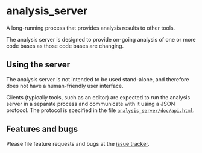 # analysis_server

A long-running process that provides analysis results to other tools.

The analysis server is designed to provide on-going analysis of one or more code
bases as those code bases are changing.

## Using the server

The analysis server is not intended to be used stand-alone, and therefore does
not have a human-friendly user interface.

Clients (typically tools, such as an editor) are expected to run the analysis
server in a separate process and communicate with it using a JSON protocol. The
protocol is specified in the file [`analysis_server/doc/api.html`][api].

## Features and bugs

Please file feature requests and bugs at the [issue tracker][tracker].

[tracker]: https://code.google.com/p/dart/issues
[api]: https://htmlpreview.github.io/?https://github.com/dart-lang/sdk/blob/master/pkg/analysis_server/doc/api.html
